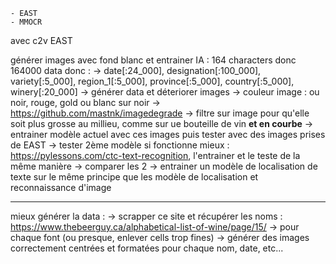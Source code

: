     - EAST
    - MMOCR

avec c2v EAST

générer images avec fond blanc et entrainer IA :
164 characters donc 164000 data donc :
-> date[:24_000], designation[:100_000], variety[:5_000], region_1[:5_000], province[:5_000], country[:5_000], winery[:20_000]
-> générer data et déteriorer images
    -> couleur image : ou noir, rouge, gold ou blanc sur noir
    -> https://github.com/mastnk/imagedegrade
    -> filtre sur image pour qu'elle soit plus grosse au millieu, comme sur ue bouteille de vin ****et** en courbe**
-> entrainer modèle actuel avec ces images puis tester avec des images prises de EAST
-> tester 2ème modèle si fonctionne mieux : https://pylessons.com/ctc-text-recognition, l'entrainer et le teste de la même manière
-> comparer les 2
-> entrainer un modèle de localisation de texte sur le même principe que les modèle de localisation et reconnaissance d'image

-----------------------------------------------

mieux générer la data : 
    -> scrapper ce site et récupérer les noms : https://www.thebeerguy.ca/alphabetical-list-of-wine/page/15/
    -> pour chaque font (ou presque, enlever cells trop fines) -> générer des images correctement centrées et formatées pour chaque nom, date, etc...




